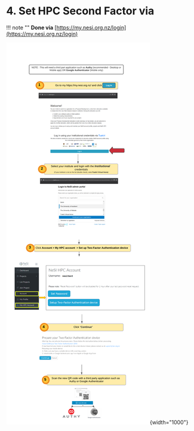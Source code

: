 # 4. Set HPC Second Factor via 

!!! note ""
    **Done via** [https://my.nesi.org.nz/login](https://my.nesi.org.nz/login)

![image](./img/new_Set2FA.png){width="1000"}